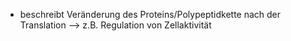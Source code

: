- beschreibt Veränderung des Proteins/Polypeptidkette nach der Translation --> z.B. Regulation von Zellaktivität 
